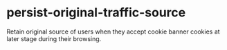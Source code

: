 # persist-original-traffic-source
Retain original source of users when they accept cookie banner cookies at later stage during their browsing.
